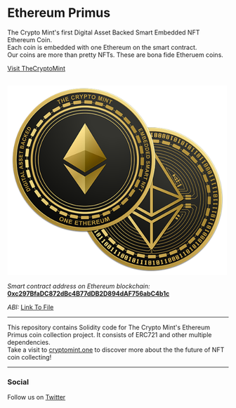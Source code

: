# Ethereum Primus

The Crypto Mint's first Digital Asset Backed Smart Embedded NFT Ethereum Coin. <br>
Each coin is embedded with one Ethereum on the smart contract. <br>
Our coins are more than pretty NFTs. These are bona fide Etheruem coins.


[Visit TheCryptoMint](https://cryptomint.one)

<br>
<img src="/assets/both-coins.png" alt="Ethereum Primus - front and back faces" width="500" />
<br>

<i>Smart contract address on Ethereum blockchain:</i>
<b>[0xc297BfaDC872dBc4B77dDB2D894dAF756abC4b1c](https://etherscan.io/address/0xc297BfaDC872dBc4B77dDB2D894dAF756abC4b1c)</b>

<i>ABI:</i> [Link To File](./ABI)

<hr>

This repository contains Solidity code for The Crypto Mint's Ethereum Primus coin collection project. 
It consists of ERC721 and other multiple dependencies.<br>
Take a visit to [cryptomint.one](https://cryptomint.one) to discover more about the the future of NFT coin collecting!

<hr>

### Social

Follow us on [Twitter](https://twitter.com/cryptomint1)
